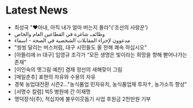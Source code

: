 # Latest News
-  최성국 "♥아내, 아직 내가 얼마 버는지 몰라"('조선의 사랑꾼')
-  وظائف شاغرة في القطاعين العام والخاص
-  مدعوون لإجراء المقابلات الشخصية في الصحة - اسماء
-  "씽씽 달리는 버스처럼, 대구 시민들도 올 한해 쾌속 하십시오"
-  [아뜰리에 in 대구] 임영규 조각가 “모든 생명은 빛이라는 희망을 향해 뻗어나가는 존재”
-  [이인숙의 옛그림 예찬] 겸재 정선의 새해맞이 그림
-  [매일춘추] 표현의 자유와 수용의 자유
-  경북 농업대전환 시즌2…"농식품업 민자유치, 농식품업체 투자↑, 농가소득 향상"
-  [서명수 칼럼] 빅5 병원에 간 이재명
-  명덕장식(주), 적십자에 불우이웃돕기 사업 후원금 2천만원 기부
